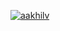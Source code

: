 [![aakhilv](https://user-images.githubusercontent.com/65052071/116831895-b91bd900-ab77-11eb-8cae-cc0f1b260ee0.png)](https://aakhilv.me)
